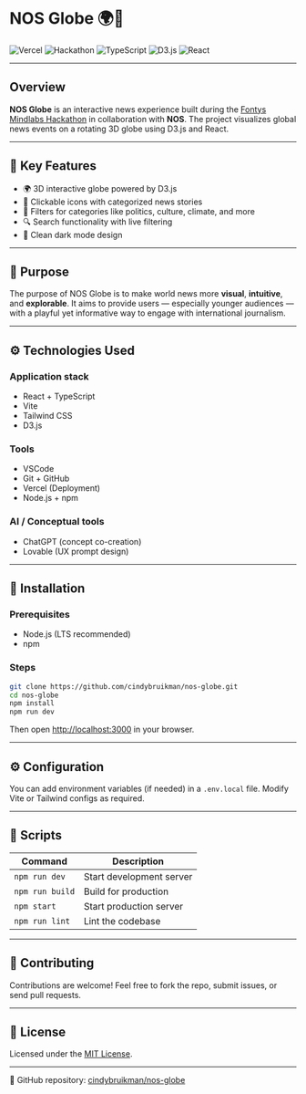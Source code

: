 # NOS Globe 🌍📰

![Vercel](https://img.shields.io/badge/Vercel-000000?style=for-the-badge&logo=vercel&logoColor=white)
![Hackathon](https://img.shields.io/badge/Fontys%20MindLabs-Hackathon-ff69b4?style=for-the-badge)
![TypeScript](https://img.shields.io/badge/TypeScript-007ACC?style=for-the-badge&logo=typescript&logoColor=white)
![D3.js](https://img.shields.io/badge/D3.js-F9A03C?style=for-the-badge&logo=d3.js&logoColor=white)
![React](https://img.shields.io/badge/React-20232A?style=for-the-badge&logo=react&logoColor=61DAFB)

---

## Overview

**NOS Globe** is an interactive news experience built during the [Fontys Mindlabs Hackathon](https://www.mind-labs.eu/) in collaboration with **NOS**. The project visualizes global news events on a rotating 3D globe using D3.js and React.

---

## 🧠 Key Features

- 🌍 3D interactive globe powered by D3.js
- 📰 Clickable icons with categorized news stories
- 🧭 Filters for categories like politics, culture, climate, and more
- 🔍 Search functionality with live filtering
- 🌙 Clean dark mode design

---

## 🎯 Purpose

The purpose of NOS Globe is to make world news more **visual**, **intuitive**, and **explorable**. It aims to provide users — especially younger audiences — with a playful yet informative way to engage with international journalism.

---

## ⚙️ Technologies Used

### Application stack
- React + TypeScript
- Vite
- Tailwind CSS
- D3.js

### Tools
- VSCode
- Git + GitHub
- Vercel (Deployment)
- Node.js + npm

### AI / Conceptual tools
- ChatGPT (concept co-creation)
- Lovable (UX prompt design)

---

## 🚀 Installation

### Prerequisites

- Node.js (LTS recommended)
- npm

### Steps

```bash
git clone https://github.com/cindybruikman/nos-globe.git
cd nos-globe
npm install
npm run dev
```

Then open [http://localhost:3000](http://localhost:3000) in your browser.

---

## ⚙️ Configuration

You can add environment variables (if needed) in a `.env.local` file. Modify Vite or Tailwind configs as required.

---

## 📜 Scripts

| Command        | Description                  |
|----------------|------------------------------|
| `npm run dev`  | Start development server     |
| `npm run build`| Build for production         |
| `npm start`    | Start production server      |
| `npm run lint` | Lint the codebase            |

---

## 🤝 Contributing

Contributions are welcome! Feel free to fork the repo, submit issues, or send pull requests.

---

## 📄 License

Licensed under the [MIT License](LICENSE).

---

🔗 GitHub repository: [cindybruikman/nos-globe](https://github.com/cindybruikman/nos-globe)
